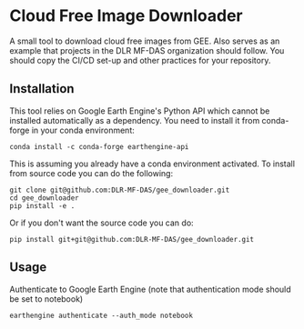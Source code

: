 # Cloud Free Image Downloader

A small tool to download cloud free images from GEE. Also serves as an example that projects in the
DLR MF-DAS organization should follow. You should copy the CI/CD set-up and other practices for your repository.

## Installation

This tool relies on Google Earth Engine's Python API which cannot be installed automatically as a
dependency. You need to install it from conda-forge in your conda environment:

```
conda install -c conda-forge earthengine-api
```

This is assuming you already have a conda environment activated. To install from source code you can
do the following:

```
git clone git@github.com:DLR-MF-DAS/gee_downloader.git
cd gee_downloader
pip install -e .
```
Or if you don't want the source code you can do:

```
pip install git+git@github.com:DLR-MF-DAS/gee_downloader.git
```

## Usage

Authenticate to Google Earth Engine (note that authentication mode should be set to notebook)

```
earthengine authenticate --auth_mode notebook
```